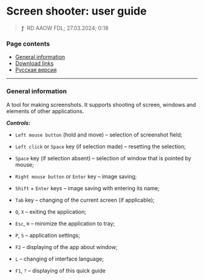 # Screen shooter: user guide
> **ƒ** &nbsp;RD AAOW FDL; 27.03.2024; 0:18



### Page contents

- [General information](#general-information)
- [Download links](https://adslbarxatov.github.io/DPArray#screen-shooter)
- [Русская версия](https://adslbarxatov.github.io/ScreenShooter/ru)

---

### General information

A tool for making screenshots. It supports shooting of screen, windows and elements
of other applications.

***Controls:***

- `Left mouse button` (hold and move) – selection of screenshot field;
- `Left click` or `Space` key (if selection made) – resetting the selection;
- `Space` key (if selection absent) – selection of window that is pointed by mouse;
- `Right mouse button` or `Enter` key – image saving;
- `Shift` + `Enter` keys – image saving with entering its name;
- `Tab` key – changing of the current screen (if applicable);

- `Q`, `X` – exiting the application;
- `Esc`, `H` – minimize the application to tray;
- `P`, `S` – application settings;
- `F2` – displaying of the app about window;
- `L` – changing of interface language;
- `F1`, `?` – displaying of this quick guide
